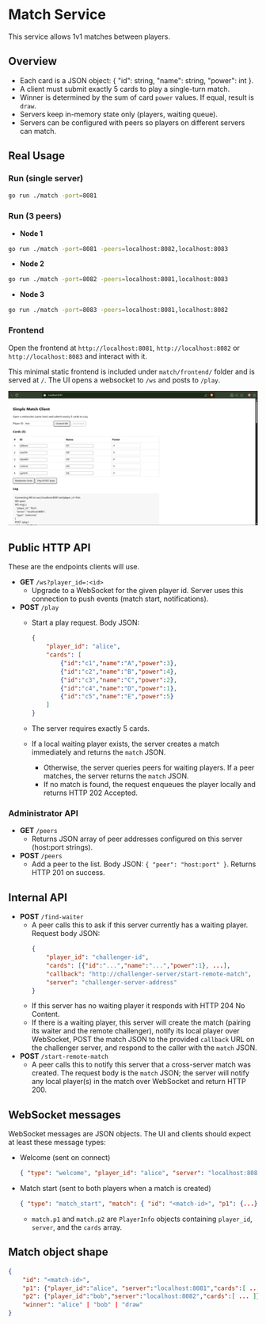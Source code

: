 # Match Service

This service allows 1v1 matches between players.

## Overview

- Each card is a JSON object: { "id": string, "name": string, "power": int }.
- A client must submit exactly 5 cards to play a single-turn match.
- Winner is determined by the sum of card `power` values. If equal, result is `draw`.
- Servers keep in-memory state only (players, waiting queue). 
- Servers can be configured with peers so players on different servers can match.

## Real Usage

### Run (single server)

```sh
go run ./match -port=8081
```

### Run (3 peers)


- **Node 1**
```sh
go run ./match -port=8081 -peers=localhost:8082,localhost:8083
```

- **Node 2**
```sh
go run ./match -port=8082 -peers=localhost:8081,localhost:8083
```

- **Node 3**
```sh
go run ./match -port=8083 -peers=localhost:8081,localhost:8082
```

### Frontend

Open the frontend at `http://localhost:8081`, `http://localhost:8082` or `http://localhost:8083` and interact with it. 

This minimal static frontend is included under `match/frontend/` folder and is served at `/`.
The UI opens a websocket to `/ws` and posts to `/play`.

![Frontend](docs/frontend.png)

## Public HTTP API

These are the endpoints clients will use.

- **GET** `/ws?player_id=:<id>`
	- Upgrade to a WebSocket for the given player id. Server uses this connection to push events (match start, notifications).
- **POST** `/play`
	- Start a play request. Body JSON:

		```json
		{
			"player_id": "alice",
			"cards": [
				{"id":"c1","name":"A","power":3},
				{"id":"c2","name":"B","power":4},
				{"id":"c3","name":"C","power":2},
				{"id":"c4","name":"D","power":1},
				{"id":"c5","name":"E","power":5}
			]
		}
		```
	- The server requires exactly 5 cards.
    - If a local waiting player exists, the server creates a match immediately and returns the `match` JSON.
        - Otherwise, the server queries peers for waiting players. If a peer matches, the server returns the `match` JSON.
        - If no match is found, the request enqueues the player locally and returns HTTP 202 Accepted.

### Administrator API

- **GET** `/peers`
	- Returns JSON array of peer addresses configured on this server (host:port strings).
- **POST** `/peers`
	- Add a peer to the list. Body JSON: `{ "peer": "host:port" }`. Returns HTTP 201 on success.

## Internal API

- **POST** `/find-waiter`
	- A peer calls this to ask if this server currently has a waiting player. Request body JSON:
		```json
		{
			"player_id": "challenger-id",
			"cards": [{"id":"...","name":"...","power":1}, ...],
			"callback": "http://challenger-server/start-remote-match",
			"server": "challenger-server-address"
		}
		```
	- If this server has no waiting player it responds with HTTP 204 No Content.
	- If there is a waiting player, this server will create the match (pairing its waiter and the remote challenger), notify its local player over WebSocket, POST the match JSON to the provided `callback` URL on the challenger server, and respond to the caller with the `match` JSON.
- **POST** `/start-remote-match`
	- A peer calls this to notify this server that a cross-server match was created. The request body is the `match` JSON; the server will notify any local player(s) in the match over WebSocket and return HTTP 200.

## WebSocket messages

WebSocket messages are JSON objects. The UI and clients should expect at least these message types:

- Welcome (sent on connect)
	```json
	{ "type": "welcome", "player_id": "alice", "server": "localhost:8081" }
	```
- Match start (sent to both players when a match is created)
	```json
	{ "type": "match_start", "match": { "id": "<match-id>", "p1": {...}, "p2": {...}, "winner": "player-id-or-draw" } }
	```
	- `match.p1` and `match.p2` are `PlayerInfo` objects containing `player_id`, `server`, and the `cards` array.


## Match object shape


```json
{
	"id": "<match-id>",
	"p1": {"player_id":"alice", "server":"localhost:8081","cards":[ ... ]},
	"p2": {"player_id":"bob","server":"localhost:8082","cards":[ ... ]},
	"winner": "alice" | "bob" | "draw"
}
```
